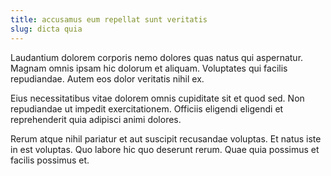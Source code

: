 ```yaml
---
title: accusamus eum repellat sunt veritatis
slug: dicta quia
---
```


Laudantium dolorem corporis nemo dolores quas natus qui aspernatur. Magnam omnis ipsam hic dolorum et aliquam. Voluptates qui facilis repudiandae. Autem eos dolor veritatis nihil ex.

Eius necessitatibus vitae dolorem omnis cupiditate sit et quod sed. Non repudiandae ut impedit exercitationem. Officiis eligendi eligendi et reprehenderit quia adipisci animi dolores.

Rerum atque nihil pariatur et aut suscipit recusandae voluptas. Et natus iste in est voluptas. Quo labore hic quo deserunt rerum. Quae quia possimus et facilis possimus et.
